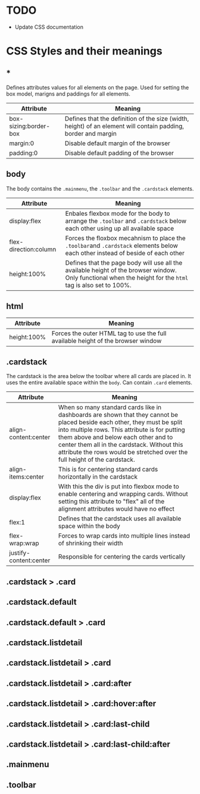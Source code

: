 # TODO

- Update CSS documentation

# CSS Styles and their meanings

## *

Defines attributes values for all elements on the page. Used for setting the box model, marigns and paddings for all elements.

|Attribute|Meaning|
|-|-|
|box-sizing:border-box|Defines that the definition of the size (width, height) of an element will contain padding, border and margin|
|margin:0|Disable default margin of the browser|
|padding:0|Disable default padding of the browser|

## body

The body contains the `.mainmenu`, the `.toolbar` and the `.cardstack` elements.

|Attribute|Meaning|
|-|-|
|display:flex|Enbales flexbox mode for the body to arrange the `.toolbar` and `.cardstack` below each other using up all available space|
|flex-direction:column|Forces the floxbox mecahnism to place the `.toolbar`and `.cardstack` elements below each other instead of beside of each other|
|height:100%|Defines that the page body will use all the available height of the browser window. Only functional when the height for the `html` tag is also set to 100%.|

## html

|Attribute|Meaning|
|-|-|
|height:100%|Forces the outer HTML tag to use the full available height of the browser window|

## .cardstack

The cardstack is the area below the toolbar where all cards are placed in. It uses the entire available space within the `body`. Can contain `.card` elements.

|Attribute|Meaning|
|-|-|
|align-content:center|When so many standard cards like in dashboards are shown that they cannot be placed beside each other, they must be split into multiple rows. This attribute is for putting them above and below each other and to center them all in the cardstack. Without this attribute the rows would be stretched over the full height of the cardstack.|
|align-items:center|This is for centering standard cards horizontally in the cardstack|
|display:flex|With this the div is put into flexbox mode to enable centering and wrapping cards. Without setting this attribute to "flex" all of the alignment attributes would have no effect|
|flex:1|Defines that the cardstack uses all available space within the body|
|flex-wrap:wrap|Forces to wrap cards into multiple lines instead of shrinking their width|
|justify-content:center|Responsible for centering the cards vertically|

## .cardstack > .card

## .cardstack.default

## .cardstack.default > .card

## .cardstack.listdetail

## .cardstack.listdetail > .card

## .cardstack.listdetail > .card:after

## .cardstack.listdetail > .card:hover:after

## .cardstack.listdetail > .card:last-child

## .cardstack.listdetail > .card:last-child:after

## .mainmenu

## .toolbar
